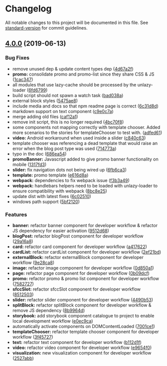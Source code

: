 # Changelog

All notable changes to this project will be documented in this file. See [standard-version](https://github.com/conventional-changelog/standard-version) for commit guidelines.

## [4.0.0](https://github.com/techiedarren/dc-accelerators-content-rendering-service/compare/v3.0.0...v4.0.0) (2019-06-13)


### Bug Fixes

* remove unused dep & update content types dep ([4d67a2f](https://github.com/techiedarren/dc-accelerators-content-rendering-service/commit/4d67a2f))
* **promo:** consolidate promo and promo-list since they share CSS & JS ([1cac347](https://github.com/techiedarren/dc-accelerators-content-rendering-service/commit/1cac347))
* all modules that use lazy-cache should be processed by the unlazy-loader ([6fd6799](https://github.com/techiedarren/dc-accelerators-content-rendering-service/commit/6fd6799))
* build script should not spawn a watch task ([bad038a](https://github.com/techiedarren/dc-accelerators-content-rendering-service/commit/bad038a))
* external block styles ([5475ae8](https://github.com/techiedarren/dc-accelerators-content-rendering-service/commit/5475ae8))
* include media and docs so that npm readme page is correct ([6c31d8d](https://github.com/techiedarren/dc-accelerators-content-rendering-service/commit/6c31d8d))
* markdown support on text component ([c9e0c7a](https://github.com/techiedarren/dc-accelerators-content-rendering-service/commit/c9e0c7a))
* merge adding old files ([caf12a1](https://github.com/techiedarren/dc-accelerators-content-rendering-service/commit/caf12a1))
* remove init script, this is no longer required ([4bc70f8](https://github.com/techiedarren/dc-accelerators-content-rendering-service/commit/4bc70f8))
* some components not mapping correctly with template chooser. Added more scenarios to the stories for templateChooser to test with. ([adfed61](https://github.com/techiedarren/dc-accelerators-content-rendering-service/commit/adfed61))
* **video:** Android workaround when used inside a slider ([c840c63](https://github.com/techiedarren/dc-accelerators-content-rendering-service/commit/c840c63))
* template chooser was referencing a dead template that would raise an error when the blog post type was used ([714773a](https://github.com/techiedarren/dc-accelerators-content-rendering-service/commit/714773a))
* typo in the doc ([686ea54](https://github.com/techiedarren/dc-accelerators-content-rendering-service/commit/686ea54))
* **promoBanner:** Javascript added to give promo banner functionality on mobile ([1317fd3](https://github.com/techiedarren/dc-accelerators-content-rendering-service/commit/1317fd3))
* **slider:** fix navigation dots not being wired up ([6fb6ca3](https://github.com/techiedarren/dc-accelerators-content-rendering-service/commit/6fb6ca3))
* **template:** promo template ([e616d8a](https://github.com/techiedarren/dc-accelerators-content-rendering-service/commit/e616d8a))
* **webpack:** dependencies to fix webpack issue ([f3b3a49](https://github.com/techiedarren/dc-accelerators-content-rendering-service/commit/f3b3a49))
* **webpack:** handlebars helpers need to be loaded with unlazy-loader to ensure compatibility with webpack ([8bc8e25](https://github.com/techiedarren/dc-accelerators-content-rendering-service/commit/8bc8e25))
* update dist with latest fixes ([6c02510](https://github.com/techiedarren/dc-accelerators-content-rendering-service/commit/6c02510))
* windows path support ([5bf2120](https://github.com/techiedarren/dc-accelerators-content-rendering-service/commit/5bf2120))


### Features

* **banner:** refactor banner component for developer workflow & refactor JS dependency for easier activation ([9512d68](https://github.com/techiedarren/dc-accelerators-content-rendering-service/commit/9512d68))
* **blogPost:** refactor blogPost component for developer workflow ([29a16a8](https://github.com/techiedarren/dc-accelerators-content-rendering-service/commit/29a16a8))
* **card:** refactor card component for developer workflow ([a417622](https://github.com/techiedarren/dc-accelerators-content-rendering-service/commit/a417622))
* **cardList:** refactor cardList component for developer workflow ([2ef21bd](https://github.com/techiedarren/dc-accelerators-content-rendering-service/commit/2ef21bd))
* **externalBlock:** refactor externalBlock component for developer workflow ([9e28ca8](https://github.com/techiedarren/dc-accelerators-content-rendering-service/commit/9e28ca8))
* **image:** refactor image component for developer workflow ([0d850a1](https://github.com/techiedarren/dc-accelerators-content-rendering-service/commit/0d850a1))
* **page:** refactor page component for developer workflow ([0b09dcf](https://github.com/techiedarren/dc-accelerators-content-rendering-service/commit/0b09dcf))
* **promo:** refactor promo & promo list component for developer workflow ([7582727](https://github.com/techiedarren/dc-accelerators-content-rendering-service/commit/7582727))
* **sfccSlot:** refactor sfccSlot component for developer workflow ([8512503](https://github.com/techiedarren/dc-accelerators-content-rendering-service/commit/8512503))
* **slider:** refactor slider component for developer workflow ([4490b53](https://github.com/techiedarren/dc-accelerators-content-rendering-service/commit/4490b53))
* **splitBlock:** refactor splitBlock component for developer workflow & remove JS dependency ([8b9964d](https://github.com/techiedarren/dc-accelerators-content-rendering-service/commit/8b9964d))
* **storybook:** add storybook component catalogue to project to enable local development workflow ([e0ec9ca](https://github.com/techiedarren/dc-accelerators-content-rendering-service/commit/e0ec9ca))
* automatically activate components on DOMContentLoaded ([7001ce1](https://github.com/techiedarren/dc-accelerators-content-rendering-service/commit/7001ce1))
* **templateChooser:** refactor template chooser component for developer workflow ([3f45727](https://github.com/techiedarren/dc-accelerators-content-rendering-service/commit/3f45727))
* **text:** refactor text component for developer workflow ([b112d1f](https://github.com/techiedarren/dc-accelerators-content-rendering-service/commit/b112d1f))
* **video:** refactor video component for developer workflow ([e9654f0](https://github.com/techiedarren/dc-accelerators-content-rendering-service/commit/e9654f0))
* **visualization:** new visualization component for developer workflow ([2527abb](https://github.com/techiedarren/dc-accelerators-content-rendering-service/commit/2527abb))
